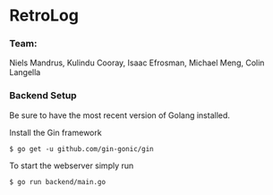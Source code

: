 # RetroLog

### Team: 
Niels Mandrus, Kulindu Cooray, Isaac Efrosman, Michael Meng, Colin Langella

### Backend Setup

Be sure to have the most recent version of Golang installed.

Install the Gin framework 

`$ go get -u github.com/gin-gonic/gin`

To start the webserver simply run 

`$ go run backend/main.go`
